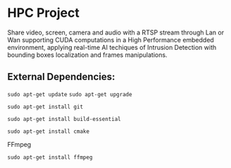 # HPC Project

Share video, screen, camera and audio with a RTSP stream through Lan or Wan supporting CUDA computations in a High Performance embedded environment, applying real-time AI techiques of Intrusion Detection with bounding boxes localization and frames manipulations.

## External Dependencies:

`sudo apt-get update`
`sudo apt-get upgrade`

`sudo apt-get install git`

`sudo apt-get install build-essential`

`sudo apt-get install cmake`

FFmpeg

`sudo apt-get install ffmpeg`
